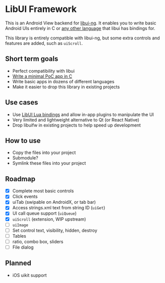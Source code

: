 # LibUI Framework

This is an Android View backend for [libui-ng](https://github.com/libui-ng/libui-ng). It enables you to write basic Android UIs entirely
in C or [any other language](https://github.com/libui-ng/libui-ng#user-content-language-bindings) that libui has bindings for.

This library is entirely compatible with libui-ng, but some extra controls and features are added, such as `uiScroll`.

## Short term goals
- Perfect compatibility with libui
- [Write a minimal PoC app in C](https://github.com/petabyt/us)
- Write basic apps in dozens of different languages
- Make it easier to drop this library in existing projects

## Use cases
- Use [LibUI Lua bindings](https://github.com/zevv/libuilua) and allow in-app plugins to manipulate the UI
- Very limited and lightweight alternative to Qt (or React Native)
- Drop libuifw in existing projects to help speed up development

## How to use
- Copy the files into your project
- Submodule?
- Symlink these files into your project

## Roadmap
- [x] Complete most basic controls
- [x] Click events
- [x] uiTab (swipable on AndroidX, or tab bar)
- [x] Access strings.xml text from string ID (`uiGet`)
- [x] UI call queue support (`uiQueue`)
- [x] `uiScroll` (extension, WIP upstream)
- [ ] `uiImage`
- [ ] Set control text, visibility, hidden, destroy
- [ ] Tables
- [ ] ratio, combo box, sliders
- [ ] File dialog

## Planned
- iOS uikit support
